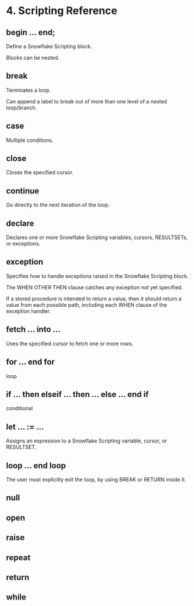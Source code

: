 # 4. Scripting Reference
## begin ... end;
Define a Snowflake Scripting block.

Blocks can be nested.

## break
Terminates a loop. 

Can append a label to break out of more than one level of a nested loop/branch.

## case
Multiple conditions. 

## close
Closes the specified cursor.

## continue
Go directly to the next iteration of the loop. 

## declare
Declares one or more Snowflake Scripting variables, cursors, RESULTSETs, or exceptions.

## exception
Specifies how to handle exceptions raised in the Snowflake Scripting block.

The WHEN OTHER THEN clause catches any exception not yet specified.

If a stored procedure is intended to return a value, then it should return a value from each possible path, including each WHEN clause of the exception handler.

## fetch ... into ...
Uses the specified cursor to fetch one or more rows.

## for ... end for
loop

## if ... then elseif ... then ... else ... end if
conditional

## let ... := ...
Assigns an expression to a Snowflake Scripting variable, cursor, or RESULTSET.

## loop ... end loop
The user must explicitly exit the loop, by using BREAK or RETURN inside it.

## null


## open


## raise


## repeat


## return


## while




































